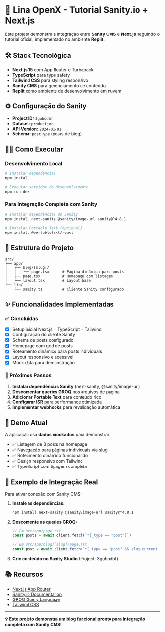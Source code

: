 # 🚀 Lina OpenX - Tutorial Sanity.io + Next.js

Este projeto demonstra a integração entre **Sanity CMS** e **Next.js** seguindo o tutorial oficial, implementado no ambiente **Replit**.

## 🛠️ Stack Tecnológica

- **Next.js 15** com App Router e Turbopack
- **TypeScript** para type safety
- **Tailwind CSS** para styling responsivo
- **Sanity CMS** para gerenciamento de conteúdo
- **Replit** como ambiente de desenvolvimento em nuvem

## ⚙️ Configuração do Sanity

- **Project ID:** `3guhodbf`
- **Dataset:** `production` 
- **API Version:** `2024-01-01`
- **Schema:** `postType` (posts de blog)

## 🏃‍♂️ Como Executar

### Desenvolvimento Local
```bash
# Instalar dependências
npm install

# Executar servidor de desenvolvimento
npm run dev
```

### Para Integração Completa com Sanity
```bash
# Instalar dependências do Sanity
npm install next-sanity @sanity/image-url sanity@^4.8.1

# Instalar Portable Text (opcional)
npm install @portabletext/react
```

## 📁 Estrutura do Projeto

```
src/
├── app/
│   ├── blog/[slug]/
│   │   └── page.tsx      # Página dinâmica para posts
│   ├── page.tsx          # Homepage com listagem
│   └── layout.tsx        # Layout base
└── lib/
    └── sanity.ts         # Cliente Sanity configurado
```

## ✨ Funcionalidades Implementadas

### ✅ Concluídas
- [x] Setup inicial Next.js + TypeScript + Tailwind
- [x] Configuração do cliente Sanity 
- [x] Schema de posts configurado
- [x] Homepage com grid de posts
- [x] Roteamento dinâmico para posts individuais
- [x] Layout responsivo e acessível
- [x] Mock data para demonstração

### 🔄 Próximos Passos
1. **Instalar dependências Sanity** (next-sanity, @sanity/image-url)
2. **Descomentar queries GROQ** nos arquivos de página
3. **Adicionar Portable Text** para conteúdo rico
4. **Configurar ISR** para performance otimizada
5. **Implementar webhooks** para revalidação automática

## 🎯 Demo Atual

A aplicação usa **dados mockados** para demonstrar:
- ✅ Listagem de 3 posts na homepage
- ✅ Navegação para páginas individuais via slug
- ✅ Roteamento dinâmico funcionando
- ✅ Design responsivo com Tailwind
- ✅ TypeScript com tipagem completa

## 🔗 Exemplo de Integração Real

Para ativar conexão com Sanity CMS:

1. **Instale as dependências:**
   ```bash
   npm install next-sanity @sanity/image-url sanity@^4.8.1
   ```

2. **Descomente as queries GROQ:**
   ```typescript
   // Em src/app/page.tsx
   const posts = await client.fetch(`*[_type == "post"]`)
   
   // Em src/app/blog/[slug]/page.tsx  
   const post = await client.fetch(`*[_type == "post" && slug.current == $slug][0]`)
   ```

3. **Crie conteúdo no Sanity Studio** (Project: 3guhodbf)

## 📚 Recursos

- [Next.js App Router](https://nextjs.org/docs/app)
- [Sanity.io Documentation](https://www.sanity.io/docs)
- [GROQ Query Language](https://www.sanity.io/docs/groq)
- [Tailwind CSS](https://tailwindcss.com/docs)

---

**💡 Este projeto demonstra um blog funcional pronto para integração completa com Sanity CMS!**

